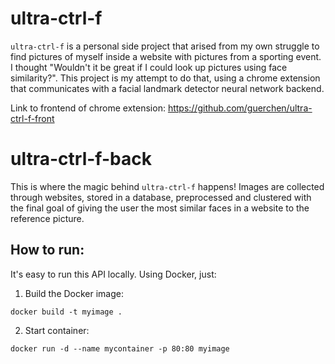 # ultra-ctrl-f

`ultra-ctrl-f` is a personal side project that arised from my own struggle to find pictures of myself inside a website with pictures from a sporting event. I thought "Wouldn't it be great if I could look up pictures using face similarity?". This project is my attempt to do that, using a chrome extension that communicates with a facial landmark detector neural network backend.

Link to frontend of chrome extension: https://github.com/guerchen/ultra-ctrl-f-front

# ultra-ctrl-f-back

This is where the magic behind `ultra-ctrl-f` happens! Images are collected through websites, stored in a database, preprocessed and clustered with the final goal of giving the user the most similar faces in a website to the reference picture. 

## How to run:

It's easy to run this API locally. Using Docker, just:
1. Build the Docker image:
```
docker build -t myimage .
```
2. Start container:
```
docker run -d --name mycontainer -p 80:80 myimage
```